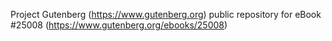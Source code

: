 Project Gutenberg (https://www.gutenberg.org) public repository for eBook #25008 (https://www.gutenberg.org/ebooks/25008)
